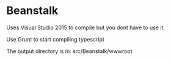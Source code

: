 Beanstalk
========

Uses Visual Studio 2015 to compile but you dont have to use it. 

Use Grunt to start compiling typescript

The output directory is in: src/Beanstalk/wwwroot
